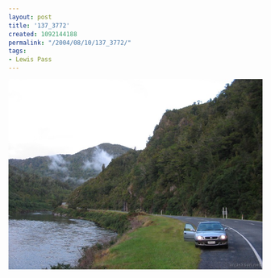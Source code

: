 ```yaml
---
layout: post
title: '137_3772'
created: 1092144188
permalink: "/2004/08/10/137_3772/"
tags:
- Lewis Pass
---
```


<img src="/image/images/137_3772-1284.jpg"/>

